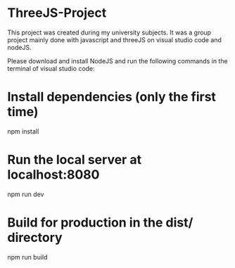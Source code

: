 # ThreeJS-Project

This project was created during my university subjects. It was a group project mainly done with javascript and threeJS on visual studio code and nodeJS.


Please download and install NodeJS and run the following commands in the terminal of visual studio code:

# Install dependencies (only the first time)
npm install

# Run the local server at localhost:8080
npm run dev

# Build for production in the dist/ directory
npm run build